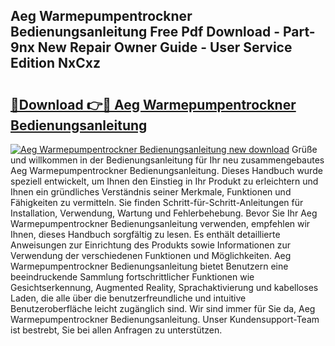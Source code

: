 ## Aeg Warmepumpentrockner Bedienungsanleitung Free Pdf Download - Part-9nx New Repair Owner Guide - User Service Edition NxCxz

# <h2><a href="http://df3q3j.blite.top/?on=Aeg+Warmepumpentrockner+Bedienungsanleitung">🔗Download 👉🔴 Aeg Warmepumpentrockner Bedienungsanleitung</a></h2>

[![Aeg Warmepumpentrockner Bedienungsanleitung new download](https://i.imgur.com/lujVjoI.png)](http://df3q3j.blite.top/?on=Aeg+Warmepumpentrockner+Bedienungsanleitung)
Grüße und willkommen in der Bedienungsanleitung für Ihr neu zusammengebautes Aeg Warmepumpentrockner Bedienungsanleitung. Dieses Handbuch wurde speziell entwickelt, um Ihnen den Einstieg in Ihr Produkt zu erleichtern und Ihnen ein gründliches Verständnis seiner Merkmale, Funktionen und Fähigkeiten zu vermitteln. Sie finden Schritt-für-Schritt-Anleitungen für Installation, Verwendung, Wartung und Fehlerbehebung. Bevor Sie Ihr Aeg Warmepumpentrockner Bedienungsanleitung verwenden, empfehlen wir Ihnen, dieses Handbuch sorgfältig zu lesen. Es enthält detaillierte Anweisungen zur Einrichtung des Produkts sowie Informationen zur Verwendung der verschiedenen Funktionen und Möglichkeiten. Aeg Warmepumpentrockner Bedienungsanleitung bietet Benutzern eine beeindruckende Sammlung fortschrittlicher Funktionen wie Gesichtserkennung, Augmented Reality, Sprachaktivierung und kabelloses Laden, die alle über die benutzerfreundliche und intuitive Benutzeroberfläche leicht zugänglich sind. Wir sind immer für Sie da, Aeg Warmepumpentrockner Bedienungsanleitung. Unser Kundensupport-Team ist bestrebt, Sie bei allen Anfragen zu unterstützen.

